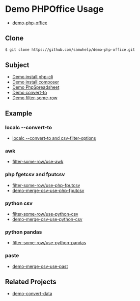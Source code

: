 
# Demo PHPOffice Usage

* [demo-php-office](https://github.com/samwhelp/demo-php-office)


## Clone

``` sh
$ git clone https://github.com/samwhelp/demo-php-office.git
```


## Subject

* [Demo install php-cli](demo-install-php-cli)
* [Demo install composer](demo-install-composer)
* [Demo PhpSpreadsheet](demo-php-spreadsheet)
* [Demo convert-to](demo-convert-to)
* [Demo filter-some-row](demo-case/filter-some-row)


## Example

### localc --convert-to

* [localc --convert-to and csv-filter-options](demo-convert-to/demo-ods-to-csv-filter-options)

### awk

* [filter-some-row/use-awk](demo-case/filter-some-row/use-awk)

### php fgetcsv and fputcsv

* [filter-some-row/use-php-fputcsv](demo-case/filter-some-row/use-php-fputcsv)
* [demo-merge-csv-use-php-fputcsv](demo-convert-to/demo-merge-csv-use-php-fputcsv)

### python csv

* [filter-some-row/use-python-csv](demo-case/filter-some-row/use-python-csv)
* [demo-merge-csv-use-python-csv](demo-convert-to/demo-merge-csv-use-python-csv)

### python pandas

* [filter-some-row/use-python-pandas](demo-case/filter-some-row/use-python-pandas)

### paste

* [demo-merge-csv-use-past](demo-convert-to/demo-merge-csv-use-paste)


## Related Projects

* [demo-convert-data](https://github.com/samwhelp/demo-convert-data)
